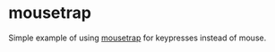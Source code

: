 # mousetrap

Simple example of using [mousetrap](https://craig.is/killing/mice) for keypresses instead of mouse.

